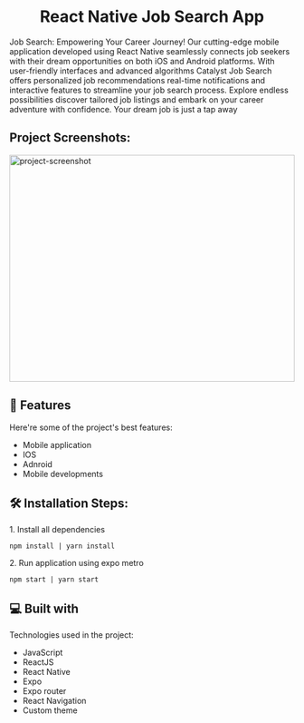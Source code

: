 <h1 align="center" id="title">React Native Job Search App</h1>

<p id="description">Job Search: Empowering Your Career Journey! Our cutting-edge mobile application developed using React Native seamlessly connects job seekers with their dream opportunities on both iOS and Android platforms. With user-friendly interfaces and advanced algorithms Catalyst Job Search offers personalized job recommendations real-time notifications and interactive features to streamline your job search process. Explore endless possibilities discover tailored job listings and embark on your career adventure with confidence. Your dream job is just a tap away</p>

<h2>Project Screenshots:</h2>

<img src="https://media.graphassets.com/NafbfAlQ9SUL7z07yVCA" alt="project-screenshot" width="100%" height="400/">

  
  
<h2>🧐 Features</h2>

Here're some of the project's best features:

*   Mobile application
*   IOS
*   Adnroid
*   Mobile developments

<h2>🛠️ Installation Steps:</h2>

<p>1. Install all dependencies</p>

```
npm install | yarn install
```

<p>2. Run application using expo metro</p>

```
npm start | yarn start
```

  
  
<h2>💻 Built with</h2>

Technologies used in the project:

*   JavaScript
*   ReactJS
*   React Native
*   Expo
*   Expo router
*   React Navigation
*   Custom theme

